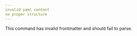 ```yaml
---
invalid yaml content
no proper structure
---
```


This command has invalid frontmatter and should fail to parse.
